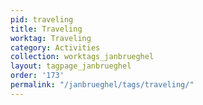 ```yaml
---
pid: traveling
title: Traveling
worktag: Traveling
category: Activities
collection: worktags_janbrueghel
layout: tagpage_janbrueghel
order: '173'
permalink: "/janbrueghel/tags/traveling/"
---
```

